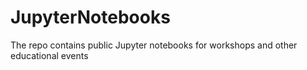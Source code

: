 # JupyterNotebooks
The repo contains public Jupyter notebooks for workshops and other educational events
